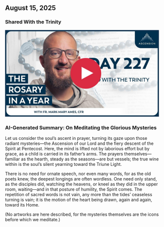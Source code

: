 ## August 15, 2025

### Shared With the Trinity

[![Shared With the Trinity](/August/jpgs/Day227.jpg)](https://youtu.be/EmNgc8bCPAg "Shared With the Trinity")

### AI-Generated Summary: On Meditating the Glorious Mysteries

Let us consider the soul’s ascent in prayer, turning its gaze upon those radiant mysteries—the Ascension of our Lord and the fiery descent of the Spirit at Pentecost. Here, the mind is lifted not by laborious effort but by grace, as a child is carried in its father’s arms. The prayers themselves—familiar as the hearth, steady as the seasons—are but vessels; the true wine within is the soul’s silent yearning toward the Triune Light.

There is no need for ornate speech, nor even many words, for as the old poets knew, the deepest longings are often wordless. One need only stand, as the disciples did, watching the heavens, or kneel as they did in the upper room, waiting—and in that posture of humility, the Spirit comes. The repetition of sacred words is not vain, any more than the tides’ ceaseless turning is vain; it is the motion of the heart being drawn, again and again, toward its Home.

(No artworks are here described, for the mysteries themselves are the icons before which we meditate.)
